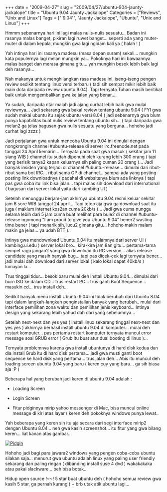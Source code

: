 +++
date = "2009-04-27"
slug = "2009/04/27/ubuntu-904-jaunty-jackalope"
title = "Ubuntu 9.04 Jaunty Jackalope"
Categories = ["Reviews", "Unix and Linux"]
Tags = ["'9.04'", "Jaunty Jackalope", "Ubuntu", "Unix and Linux"]
+++

Hmmm sebenarnya hari ini lagi malas nulis-nulis sesuatu... Badan ini rasanya malas banget, pikiran lagi ruwet banget... seperti ada yang muter-muter di dalam kepala, mungkin gwa lagi ngidam kali ya ( halah ! ) 

Yah intinya hari ini rasanya madesu (masa depan suram) sekali... mungkin kata populernya lagi melan mungkin ya... Pokoknya hari ini bawaannya malas banget dan merasa gimana gitu... yah mungkin besok lebih baik lagi deh rasanya...

Nah makanya untuk menghilangkan rasa madesu ini, iseng-iseng pengen review sedikit tentang linux versi terbaru ( tadi sih sempat mikir lebih baik main dota daripada review ubuntu 9.04). Tapi ternyata Tuhan masih beritikat baik untuk mengembalikan gwa ke jalan yang benar.... 

Ya sudah, daripada ntar malah jadi ajang curhat lebih baik gwa mulai reviewnya... Jadi sekarang gwa bakal review tentang ubuntu 9.04 ( FYI gwa sudah makai ubuntu itu sejak ubuntu versi 8.04 ) jadi sebenarnya gwa blum punya kapabilitas buat nulis review tentang ubuntu sih... ( tapi daripada gwa melan2 ga jelas bagusan gwa nulis sesuatu yang berguna... hohoho jadi curhat lagi zzzz )

Jadi perjalanan gwa untuk mencoba Ubuntu 9.04 ini dimulai dengan nongkrongin channel #ubuntu-release di server irc.freenode.net pada tanggal 24 April kemarin... Ternyata pada saat gwa masuk ( sekitar jam 11 siang WIB ) channel itu sudah dipenuhi oleh kurang lebih 300 orang ( tapi yang berisik tanya2 kapan keluarnya sih paling cuman 20 orang )... Jadi banyak insiden yang terjadi di channel #ubuntu-release... dimulai dari ribut-ribut sama bot IRC... ribut sama OP di channel... sampai ada yang posting-posting link downloadnya ( padahal di websitenya blum ada linknya ) tapi pas gwa coba itu link bisa jalan... tapi malas sih download dari international ( bagusan dari server lokal yaitu dari kambing UI )

Setelah menunggu berjam-jam akhirnya ubuntu 9.04 resmi keluar sekitar jam 6 sore WIB tanggal 24 april... Tapi tetep aja gwa ga download saat itu juga ( maklum internet kos2an cuma 20kb/s )... Jadi gwa cuma nunggu selama lebih dari 5 jam cuma buat melihat para bule2 di channel #ubuntu-release ngomong "I am proud to give you Ubuntu 9.04" bener2 wasting time bener ( tapi menarik sih, lucu2 gimana gitu... hohoho makin malam makin ga jelas... ya udah BTT )..

Intinya gwa mendownload Ubuntu 9.04 itu malamnya dari server UI ( kambing.ui.edu ) server lokal bro... kira-kira jam 8an gitu... pertama-tama sempet ragu jangan2 yang gwa download itu RC version... alias release candidate yang masih banyak bug... tapi pas dicek-cek lagi ternyata bener... jadi mulai dah download dari server lokal ( kalo lokal dapat 40kb/s ) lumayan la...

Trus tinggal tidur... besok baru mulai deh install Ubuntu 9.04... dimulai dari burn ISO ke dalam CD... trus restart PC... trus ganti Boot Sequence... masukin cd... trus install deh...

Sedikit banyak menu install Ubuntu 9.04 ini tidak berubah dari Ubuntu 8.04 tapi dalam langkah-langkah penginstallan banyak yang berubah.. mulai dari interface pemilihan zona waktu dan pemilihan jenis keyboard... Intinya design yang sekarang lebih yahud dah dari yang sebelumnya... 

Setelah next-next dan yes yes ( install linux sekarang tinggal next-next dan yes yes ) akhirnya berhasil install ubuntu 9.04 di komputer... mulai deh restart komputer... pas pertama restart komputer ternyata muncul error message soal GRUB error ( Grub itu buat atur dual booting di linux )... 

Ternyata problemnya karena gwa install ubuntunya di hard disk kedua dan dia install Grub itu di hard disk pertama... jadi gwa musti ganti boot sequence ke hard disk yang pertama... trus jalan deh... Abis itu muncul deh loading screen ubuntu 9.04 yang baru ( keren cuy yang baru... ga sih biasa aja :P )

Beberapa hal yang berubah jadi keren di ubuntu 9.04 adalah :

  * Loading Screen
	
  * Login Screen
	
  * Fitur pidginnya mirip yahoo messenger di Mac, bisa muncul online message di kiri atas layar ( keren deh pokoknya windows punya lewat..

Yah beberapa yang keren sih itu aja secara dari segi interface mirip2 dengan Ubuntu 8.04... neh gwa kasih screenshot... itu fitur yang gwa bilang keren... liat kanan atas gambar...

[![Pidgin](http://blog.rudylee.com/content/Pidgin.png)](http://blog.rudylee.com/content/Pidgin.png)

Hohoho jadi bagi para jawara2 windows yang pengen coba-coba ubuntu silakan saja... menurut gwa ubuntu adalah linux yang paling user friendly sekarang dan paling ringan ( dibanding install suse 4 dvd ) wakakakaka atau pakai slackware... beh bisa botak...

Hidup open source !~~! 5 star buat ubuntu deh ( hohoho semua review gwa kasih 5 star, ga pernah kurang ) + brb utak atik ubuntu lagi...

